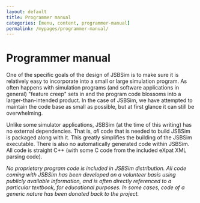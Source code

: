```yaml
---
layout: default
title: Programmer manual
categories: [menu, content, programmer-manual]
permalink: /mypages/programmer-manual/
---
```


# Programmer manual

One of the specific goals of the design of JSBSim is to make sure it is relatively easy to incorporate into a small or large simulation program. As often happens with simulation programs (and software applications in general) "feature creep" sets in and the program code blossoms into a larger-than-intended product. In the case of JSBSim, we have attempted to maintain the code base as small as possible, but at first glance it can still be overwhelming.

Unlike some simulator applications, JSBSim (at the time of this writing) has no external dependencies. That is, *all* code that is needed to build JSBSim is packaged along with it. This greatly simplifies the building of the JSBSim executable. There is also no automatically generated code within JSBSim. All code is straight C++ (with some C code from the included eXpat XML parsing code).

*No proprietary program code is included in JSBSim distribution. All code coming with JSBSim has been developed on a volunteer basis using publicly available information, and is often directly referenced to a particular textbook, for educational purposes. In some cases, code of a generic nature has been donated back to the project.*
